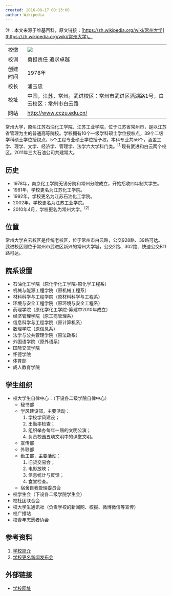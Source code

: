 ```yaml
---
created: 2016-08-17 00:13:00
author: Wikipedia
---
```


注：本文来源于维基百科，原文链接：[https://zh.wikipedia.org/wiki/常州大学](https://zh.wikipedia.org/wiki/常州大学)。

|            |     |
|------------|------|
| 校徽    | ![](https://ww3.sinaimg.cn/large/006tNc79gw1fb3exyapvmj3050050aah.jpg) |
| 校训    | 勇担责任 追求卓越 |
| 创建时间 | 1978年 |
| 校长    | 浦玉忠 |
| 校址    | 中国，江苏，常州。武进校区：常州市武进区滆湖路1号，白云校区：常州市白云路 |
| 网站    | http://www.cczu.edu.cn/ |

常州大学，原名江苏石油化工学院、江苏工业学院，位于江苏省常州市，是以江苏省管理为主的普通高等院校。学校拥有10个一级学科硕士学位授权点，39个二级学科硕士学位授权点，5个工程专业硕士学位授予权，本科专业共56个，涵盖工学、理学、文学、经济学、管理学、法学六大学科门类。<sup>[1]</sup>现有武进和白云两个校区。2011年三大石油公司共建常大。

## 历史

- 1978年，南京化工学院无锡分院和常州分院成立，开始招收四年制大学生。
- 1981年，学校更名为江苏化工学院。
- 1992年，学校更名为江苏石油化工学院。
- 2002年，学校更名为江苏工业学院。
- 2010年4月，学校更名为常州大学。<sup>[2]</sup>

## 位置

常州大学白云校区是传统老校区，位于常州市白云路，公交928路、39路可达。武进校区则位于常州市武进区新兴的常州大学城，公交2路、302路、快速公交B11路可达。

## 院系设置

- 石油化工学院（原化学化工学院-原化学工程系）
- 机械与能源工程学院（原机械工程系）
- 材料科学与工程学院（原材料科学与工程系）
- 环境与安全工程学院（原环境与安全工程系）
- 药理学院（原化学化工学院-筹建中2010年成立）
- 经济管理学院（原工商管理系）
- 信息科学与工程学院（原计算机系）
- 数理学院（原信息系）
- 法学与公共管理学院（原法政系）
- 外国语学院（原外语系）
- 国际交流学院
- 怀德学院
- 体育部
- 成人教育学院

## 学生组织

- 校大学生自律中心：（下设各二级学院自律中心）
    - 秘书部
    - 学风建设部，主要活动：
        1. 学校学风建设；
        2. 出勤率检查；
        3. 组织举办每年一届的文明公演；
        4. 负责校园五项文明中的课堂文明。
    - 宣传部
    - 外联部
    - 勤工部，主要活动：
        1. 旧货交易会；
        2. 电影放映；
        3. 信息统计与反馈；
        4. 食堂检查。
    - 宿舍自我管理委员会
- 校学生会（下设各二级学院学生会）
- 校社团联合会
- 校大学生通讯社（负责学校的新闻网、校报、微博微信等宣传）
- 校广播站
- 校青年志愿者协会

## 参考资料

1. [学校简介](http://www.cczu.edu.cn/s/2/t/112/p/1/c/13/d/23/list.htm)
2. [学校更名新闻发布会](http://www.cczu.edu.cn/s/2/t/110/45/6a/info17770.htm)

## 外部链接

- [学校网址](http://www.cczu.edu.cn/)
